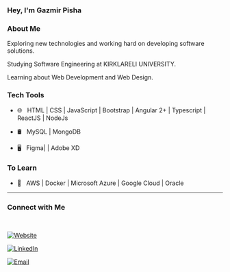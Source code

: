### Hey, I'm Gazmir Pisha


<h3> About Me </h3>



Exploring new technologies and working hard on developing software solutions.

Studying Software Engineering at KIRKLARELI UNIVERSITY.

Learning about Web Development and Web Design.



<h3>Tech Tools</h3>




- 🌐 &nbsp; HTML | CSS | JavaScript | Bootstrap | Angular 2+ | Typescript | ReactJS | NodeJs



- 🛢 &nbsp; MySQL | MongoDB


- 🖥 &nbsp; Figma| | Adobe XD





<h3>To Learn</h3>

- 🔧 &nbsp; AWS | Docker | Microsoft Azure | Google Cloud | Oracle

<hr>


<h3>Connect with Me </h3>

<br>



<p align="center">

<a href="https://gazmirpisha12.github.io/" target="_blank"><img alt="Website" src="https://img.shields.io/badge/gazmirpisha-gazmir--pisha-green"></a>

<a href="https://linkedin.com/in/gazmir-pisha-a72a8415a"><img alt="LinkedIn" src="https://img.shields.io/badge/LinkedIn-Gazmir%20Pisha-blue?style=flat-square&logo=linkedin"></a>


<a href="mailto:gazmirpisha@gmail.com"><img alt="Email" src="https://img.shields.io/badge/Email-gazmirpisha@gmail.com-blue?style=flat-square&logo=gmail"></a>

</p>



